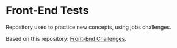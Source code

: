 # Front-End Tests

Repository used to practice new concepts, using jobs challenges.

Based on this repository: [Front-End Challenges](https://github.com/LFeh/frontend-challenges).
